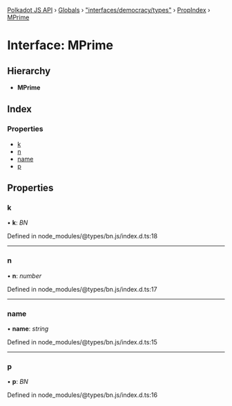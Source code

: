 [Polkadot JS API](../README.md) › [Globals](../globals.md) › ["interfaces/democracy/types"](../modules/_interfaces_democracy_types_.md) › [PropIndex](_interfaces_democracy_types_.propindex.md) › [MPrime](_interfaces_democracy_types_.propindex.mprime.md)

# Interface: MPrime

## Hierarchy

* **MPrime**

## Index

### Properties

* [k](_interfaces_democracy_types_.propindex.mprime.md#k)
* [n](_interfaces_democracy_types_.propindex.mprime.md#n)
* [name](_interfaces_democracy_types_.propindex.mprime.md#name)
* [p](_interfaces_democracy_types_.propindex.mprime.md#p)

## Properties

###  k

• **k**: *BN*

Defined in node_modules/@types/bn.js/index.d.ts:18

___

###  n

• **n**: *number*

Defined in node_modules/@types/bn.js/index.d.ts:17

___

###  name

• **name**: *string*

Defined in node_modules/@types/bn.js/index.d.ts:15

___

###  p

• **p**: *BN*

Defined in node_modules/@types/bn.js/index.d.ts:16
